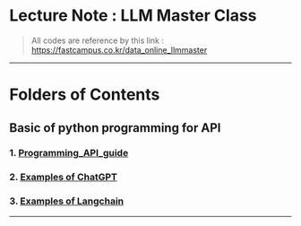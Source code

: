 ﻿
# Lecture Note : LLM Master Class

> All codes are reference by this link : https://fastcampus.co.kr/data_online_llmmaster

---

# Folders of Contents 

## Basic of python programming for API

### 1. [Programming_API_guide]()
### 2. [Examples of ChatGPT]()
### 3. [Examples of Langchain]()

---
